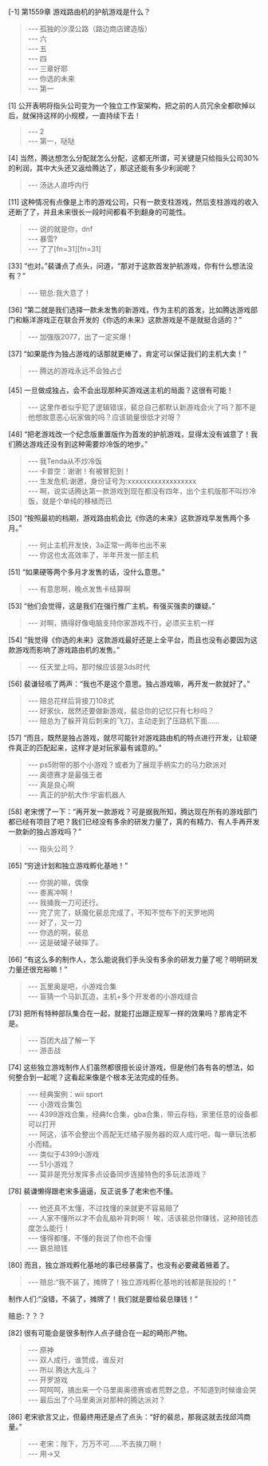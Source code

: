 
[-1] 第1559章 游戏路由机的护航游戏是什么？
>--- 孤独的沙漠公路（路边商店建造版）<br>
>--- 六<br>
>--- 五<br>
>--- 四<br>
>--- 三章好耶<br>
>--- 你选的未来<br>
>--- 第一<br>

[1] 公开表明将指头公司变为一个独立工作室架构，把之前的人员冗余全都砍掉以后，就保持这样的小规模，一直持续下去！
>--- 2<br>
>--- 第一，哒哒<br>

[4] 当然，腾达想怎么分配就怎么分配，这都无所谓，可关键是只给指头公司30%的利润，其中大头还又返给腾达了，那这还能有多少利润呢？
>--- 汤达人直呼内行<br>

[11] 这种情况有点像是上市的游戏公司，只有一款支柱游戏，然后支柱游戏的收入还断了了，并且未来很长一段时间都看不到翻身的可能性。
>--- 说的就是你，dnf<br>
>--- 暴雪?<br>
>--- 了了[fn=31][fn=31]<br>

[33] “也对。”裴谦点了点头，问道，“那对于这款首发护航游戏，你有什么想法没有？”
>--- 赔总:我大意了！<br>

[36] “第二就是我们选择一款未发售的新游戏，作为主机的首发，比如腾达游戏部门和觞洋游戏正在联合开发的《你选的未来》这款游戏是不是就挺合适的？”
>--- 加强版2077，出了一定买爆！<br>

[37] “如果能作为独占游戏的话那就更棒了，肯定可以保证我们的主机大卖！”
>--- 腾达的游戏永远不会独占☝<br>

[45] 一旦做成独占，会不会出现那种买游戏送主机的局面？这很有可能！
>--- 这里作者似乎犯了逻辑错误，裴总自己都默认新游戏会火了吗？那不是他想故意恶心玩家做的吗？应该销量很低才对呀？<br>

[48] “把老游戏改一个纪念版重置版作为首发的护航游戏，显得太没有诚意了！我们腾达游戏还没有到这种需要炒冷饭的地步。”
>--- 我Tenda从不炒冷饭<br>
>--- 卡普空：谢谢！有被冒犯到！<br>
>--- 生发危机:谢邀，身份证号为:xxxxxxxxxxxxxxxxxx<br>
>--- 啊，说实话腾达第一款游戏到现在都没有四年，出个主机版那不叫炒冷饭，就是个单纯的移植而已<br>

[50] “按照最初的档期，游戏路由机会比《你选的未来》这款游戏早发售两个多月。”
>--- 何止主机开发快，3a正常一两年也出不来<br>
>--- 你这也太高效率了，半年开发一部主机<br>

[51] “如果硬等两个多月才发售的话，没什么意思。”
>--- 有意思啊，晚点发售卡结算啊<br>

[53] “他们会觉得，这是我们在强行推广主机，有强买强卖的嫌疑。”
>--- 对啊，搞得好像电脑支持你家游戏不行，必须买主机一样<br>

[54] “我觉得《你选的未来》这款游戏最好还是上全平台，而且也没有必要因为这款游戏而影响了游戏路由机的发售。”
>--- 任天堂上吗，那时候应该是3ds时代<br>

[56] 裴谦轻咳了两声：“我也不是这个意思。独占游戏嘛，再开发一款就好了。”
>--- 赔总花样后背接刀108式<br>
>--- 好家伙，居然还要做新游戏，裴总你的记忆只有七秒吗？<br>
>--- 赔总为了躲开背后刺来的飞刀，主动走到了压路机下面……<br>

[57] “而且，既然是独占游戏，就尽可能针对游戏路由机的特点进行开发，让软硬件真正的匹配起来，这样才是对玩家最有诚意的。”
>--- ps5附带的那个小游戏？或者为了展现手柄实力的马力欧派对<br>
>--- 奥德赛才是最强王者<br>
>--- 真是良心啊<br>
>--- 真正的护航大作:宇宙机器人<br>

[58] 老宋愣了一下：“再开发一款游戏？可是据我所知，腾达现在所有的游戏部门都已经有项目了吧？我们已经没有多余的研发力量了，真的有精力、有人手再开发一款新的独占游戏吗？”
>--- 指头公司？<br>

[65] “穷途计划和独立游戏孵化基地！”
>--- 你挑的嘛，偶像<br>
>--- 黍离冲啊！<br>
>--- 我捅我一刀可还行。<br>
>--- 完了完了，妖魔化裴总完成了，不知不觉布下的天罗地网<br>
>--- 好了，又一刀<br>
>--- 你选的啊，裴总<br>
>--- 这是破罐子破摔了。<br>

[66] “有这么多的制作人，怎么能说我们手头没有多余的研发力量了呢？明明研发力量还很充裕嘛！”
>--- 瓦里奥是吧，小游戏合集<br>
>--- 盲猜一个马趴瓦造，主机+多个开发者的小游戏缝合<br>

[73] 把所有特种部队集合在一起，就能打出跟正规军一样的效果吗？那肯定不是。
>--- 百团大战了解一下<br>
>--- 游击战<br>

[74] 这些独立游戏制作人们虽然都很擅长设计游戏，但是他们各有各的想法，如何整合到一起呢？这看起来像是个根本无法完成的任务。
>--- 经典案例：wii sport<br>
>--- 小游戏合集包<br>
>--- 4399游戏合集，经典fc合集，gba合集，带云存档，家里任意的设备都可以打开<br>
>--- 阿这，该不会整出个高配无烂橘子服务器的双人成行吧，每一章玩法都小而精。<br>
>--- 类似于4399小游戏<br>
>--- 51小游戏？<br>
>--- 莫非是充分发挥多点设备同步连接特色的多玩法游戏？<br>

[78] 裴谦懒得跟老宋多逼逼，反正说多了老宋也不懂。
>--- 他还真不太懂，不过找懂的来就更不容易赔了<br>
>--- 人家不懂所以才不会乱脑补背刺啊！
唉，活该裴总你赚钱，这种赔钱态度怎么能行！<br>
>--- 懂得都懂，不懂的我说了你也不会懂<br>
>--- 霸总赔钱<br>

[80] 而且，独立游戏孵化基地的事已经暴露了，也没有必要藏着掖着了。
>--- 赔总:“我不装了，摊牌了！独立游戏孵化基地的钱都是我投的！”

制作人们:“没错，不装了，摊牌了！我们就是要给裴总赚钱！”

赔总:？？？<br>

[82] 很有可能会是很多制作人点子缝合在一起的畸形产物。
>--- 原神<br>
>--- 双人成行，谁赞成，谁反对<br>
>--- 所以 腾达大乱斗？<br>
>--- 开罗游戏<br>
>--- 呵呵呵，搞出来一个马里奥奥德赛或者荒野之息，不知道到时候谁会哭<br>
>--- 最后出了个马里奥派对那种的腾达派对？<br>

[86] 老宋欲言又止，但最终用还是点了点头：“好的裴总，那我这就去找邱鸿商量。”
>--- 老宋：陛下，万万不可……不去挨刀啊！<br>
>--- 用→又<br>
